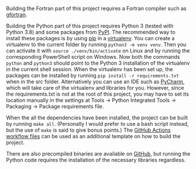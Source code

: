 <!--
This is a Markdown file and is best viewed with a suitable program such as Okular.
These comments should not be visible when viewing this file with a proper program.
-->

Building the Fortran part of this project requires a Fortran compiler such as
[gfortran](https://gcc.gnu.org/wiki/GFortran).

Building the Python part of this project requires
Python 3 (tested with Python 3.8) and some packages from
[PyPI](https://pypi.org/).
The recommended way to install these packages is by using
[pip](https://pip.pypa.io/en/stable/) in a
[virtualenv](https://docs.python.org/3/library/venv.html).
You can create a virtualenv to the current folder by running
```python3 -m venv venv```.
Then you can activate it with
```source ./venv/bin/activate```
on Linux and by running the corresponding PowerShell script on Windows.
Now both the commands `python` and `python3` should point to the Python 3
installation of the virtualenv in the current shell session.
When the virtualenv has been set up, the packages can be installed by running
```pip install -r requirements.txt``` when in the src folder.
Alternatively you can use an IDE such as
[PyCharm](https://www.jetbrains.com/pycharm/), which will take care of the virtualenv and libraries for you.
However, since the requirements.txt is not at the root of this project, you may have to set its location
manually in the settings at
Tools &rarr; Python Integrated Tools &rarr; Packaging &rarr; Package requirements file.

When the all the dependencies have been installed, the project can be built by running ```make all```.
(Personally I would prefer to use a bash script instead, but the use of ```make``` is said to give bonus points.)
The
[GitHub Actions](https://github.com/features/actions)
[workflow files](../.github/workflows)
can be used as an additional template on how to build the project.

There are also precompiled binaries are available on
[GitHub](https://github.com/AgenttiX/planetary-motion/actions), but running the Python code requires the
installation of the necessary libraries regardless.

<!-- By the way, in my opinion it would be the best to put both build and usage
documentation in one README file in the root of the repository, since
this is a rather small project. -->
